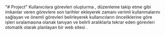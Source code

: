 "# Project"
Kullanıcılara görevleri oluşturma , düzenleme takip etme gibi imkanlar veren görevlere son tarihler ekleyerek zamanı verimli kullanmalarını sağlayan ve önemli görevleri belirleyerek kullanıcıların önceliklerine göre işleri sıralamasına olanak tanıyan ve belirli aralıklarla tekrar eden görevleri otomatik olarak planlayan bir web sitesi .
